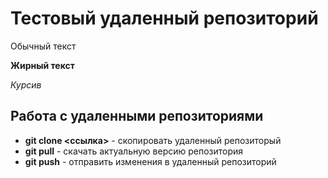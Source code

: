 # Тестовый удаленный репозиторий

Обычный текст

**Жирный текст**

*Курсив* 

## Работа с удаленными репозиториями

* **git clone <ссылка>** - скопировать удаленный репозиторый
* **git pull** - скачать актуальную версию репозитория
* **git push** - отправить изменения в удаленный репозиторий
